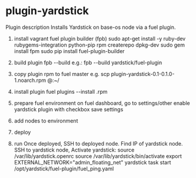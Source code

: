 plugin-yardstick
================

Plugin description
Installs Yardstick on base-os node via a fuel plugin.

1) install vagrant fuel plugin builder (fpb)
    sudo apt-get install -y ruby-dev rubygems-integration python-pip rpm createrepo dpkg-dev
    sudo gem install fpm
    sudo pip install fuel-plugin-builder
2) build plugin
    fpb --build <plugin-dir>
    e.g.: fpb --build yardstick/fuel-plugin

3) copy plugin rpm to fuel master
	e.g. scp plugin-yardstick-0.1-0.1.0-1.noarch.rpm <user>@<server-name>:~/

4) install plugin
	fuel plugins --install <plugin-name>.rpm

5) prepare fuel environment
	on fuel dashboard, go to settings/other
	enable yardstick plugin with checkbox
	save settings

6) add nodes to environment

7) deploy

8) run
Once deployed, SSH to deployed node. Find IP of yardstick node.
SSH to yardstick node, Activate yardstick:
    source /var/lib/yardstick.openrc
    source /var/lib/yardstick/bin/activate
    export EXTERNAL_NETWORK="admin_floating_net"
    yardstick task start /opt/yardstick/fuel-plugin/fuel_ping.yaml
